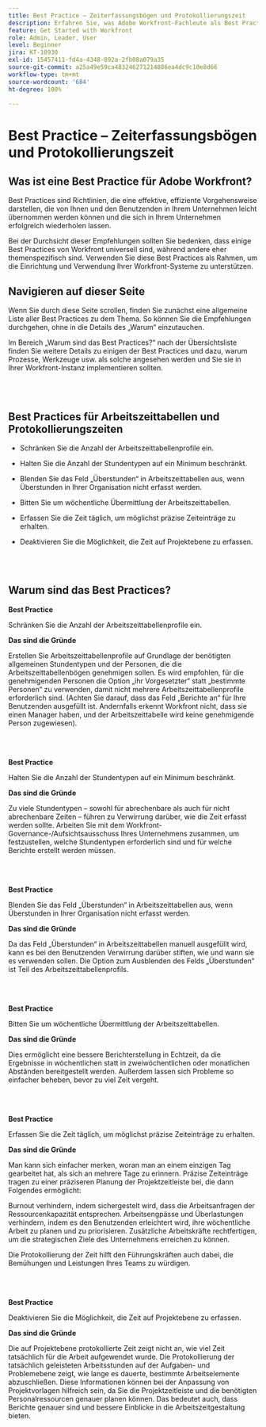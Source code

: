 ```yaml
---
title: Best Practice – Zeiterfassungsbögen und Protokollierungszeit
description: Erfahren Sie, was Adobe Workfront-Fachleute als Best Practices für das Einrichten, Verwalten und Verwenden von Workfront-Arbeitszeittabellenprofilen, Stundentypen, Arbeitszeittabelleneinstellungen und Arbeitszeittabellen empfehlen. (Soll-Länge 60 bis 160 Zeichen, Ist-Länge 184 Zeichen)
feature: Get Started with Workfront
role: Admin, Leader, User
level: Beginner
jira: KT-10930
exl-id: 15457411-fd4a-4348-892a-2fb08a079a35
source-git-commit: a25a49e59ca483246271214886ea4dc9c10e8d66
workflow-type: tm+mt
source-wordcount: '684'
ht-degree: 100%

---
```


# Best Practice – Zeiterfassungsbögen und Protokollierungszeit

## Was ist eine Best Practice für Adobe Workfront?

Best Practices sind Richtlinien, die eine effektive, effiziente Vorgehensweise darstellen, die von Ihnen und den Benutzenden in Ihrem Unternehmen leicht übernommen werden können und die sich in Ihrem Unternehmen erfolgreich wiederholen lassen.

Bei der Durchsicht dieser Empfehlungen sollten Sie bedenken, dass einige Best Practices von Workfront universell sind, während andere eher themenspezifisch sind. Verwenden Sie diese Best Practices als Rahmen, um die Einrichtung und Verwendung Ihrer Workfront-Systeme zu unterstützen.

## Navigieren auf dieser Seite

Wenn Sie durch diese Seite scrollen, finden Sie zunächst eine allgemeine Liste aller Best Practices zu dem Thema. So können Sie die Empfehlungen durchgehen, ohne in die Details des „Warum“ einzutauchen.

Im Bereich „Warum sind das Best Practices?“ nach der Übersichtsliste finden Sie weitere Details zu einigen der Best Practices und dazu, warum Prozesse, Werkzeuge usw. als solche angesehen werden und Sie sie in Ihrer Workfront-Instanz implementieren sollten.

</br>
</br>


## Best Practices für Arbeitszeittabellen und Protokollierungszeiten

* Schränken Sie die Anzahl der Arbeitszeittabellenprofile ein.

* Halten Sie die Anzahl der Stundentypen auf ein Minimum beschränkt.

* Blenden Sie das Feld „Überstunden“ in Arbeitszeittabellen aus, wenn Überstunden in Ihrer Organisation nicht erfasst werden.

* Bitten Sie um wöchentliche Übermittlung der Arbeitszeittabellen.

* Erfassen Sie die Zeit täglich, um möglichst präzise Zeiteinträge zu erhalten.

* Deaktivieren Sie die Möglichkeit, die Zeit auf Projektebene zu erfassen.

</br>
</br>



## Warum sind das Best Practices?

**Best Practice**

Schränken Sie die Anzahl der Arbeitszeittabellenprofile ein.



**Das sind die Gründe**

Erstellen Sie Arbeitszeittabellenprofile auf Grundlage der benötigten allgemeinen Stundentypen und der Personen, die die Arbeitszeittabellenbögen genehmigen sollen. Es wird empfohlen, für die genehmigenden Personen die Option „ihr Vorgesetzter“ statt „bestimmte Personen“ zu verwenden, damit nicht mehrere Arbeitszeittabellenprofile erforderlich sind. (Achten Sie darauf, dass das Feld „Berichte an“ für Ihre Benutzenden ausgefüllt ist. Andernfalls erkennt Workfront nicht, dass sie einen Manager haben, und der Arbeitszeittabelle wird keine genehmigende Person zugewiesen).

</br>
</br>

**Best Practice**

Halten Sie die Anzahl der Stundentypen auf ein Minimum beschränkt.



**Das sind die Gründe**

Zu viele Stundentypen – sowohl für abrechenbare als auch für nicht abrechenbare Zeiten – führen zu Verwirrung darüber, wie die Zeit erfasst werden sollte. Arbeiten Sie mit dem Workfront-Governance-/Aufsichtsausschuss Ihres Unternehmens zusammen, um festzustellen, welche Stundentypen erforderlich sind und für welche Berichte erstellt werden müssen.

</br>
</br>

**Best Practice**

Blenden Sie das Feld „Überstunden“ in Arbeitszeittabellen aus, wenn Überstunden in Ihrer Organisation nicht erfasst werden.



**Das sind die Gründe**

Da das Feld „Überstunden“ in Arbeitszeittabellen manuell ausgefüllt wird, kann es bei den Benutzenden Verwirrung darüber stiften, wie und wann sie es verwenden sollen. Die Option zum Ausblenden des Felds „Überstunden“ ist Teil des Arbeitszeittabellenprofils.

</br>
</br>

**Best Practice**

Bitten Sie um wöchentliche Übermittlung der Arbeitszeittabellen.



**Das sind die Gründe**

Dies ermöglicht eine bessere Berichterstellung in Echtzeit, da die Ergebnisse in wöchentlichen statt in zweiwöchentlichen oder monatlichen Abständen bereitgestellt werden. Außerdem lassen sich Probleme so einfacher beheben, bevor zu viel Zeit vergeht.

</br>
</br>

**Best Practice**

Erfassen Sie die Zeit täglich, um möglichst präzise Zeiteinträge zu erhalten.



**Das sind die Gründe**

Man kann sich einfacher merken, woran man an einem einzigen Tag gearbeitet hat, als sich an mehrere Tage zu erinnern. Präzise Zeiteinträge tragen zu einer präziseren Planung der Projektzeitleiste bei, die dann Folgendes ermöglicht:

Burnout verhindern, indem sichergestelt wird, dass die Arbeitsanfragen der Ressourcenkapazität entsprechen.
Arbeitsengpässe und Überlastungen verhindern, indem es den Benutzenden erleichtert wird, ihre wöchentliche Arbeit zu planen und zu priorisieren.
Zusätzliche Arbeitskräfte rechtfertigen, um die strategischen Ziele des Unternehmens erreichen zu können.


Die Protokollierung der Zeit hilft den Führungskräften auch dabei, die Bemühungen und Leistungen Ihres Teams zu würdigen.

</br>
</br>

**Best Practice**

Deaktivieren Sie die Möglichkeit, die Zeit auf Projektebene zu erfassen.



**Das sind die Gründe**

Die auf Projektebene protokollierte Zeit zeigt nicht an, wie viel Zeit tatsächlich für die Arbeit aufgewendet wurde. Die Protokollierung der tatsächlich geleisteten Arbeitsstunden auf der Aufgaben- und Problemebene zeigt, wie lange es dauerte, bestimmte Arbeitselemente abzuschließen. Diese Informationen können bei der Anpassung von Projektvorlagen hilfreich sein, da Sie die Projektzeitleiste und die benötigten Personalressourcen genauer planen können. Das bedeutet auch, dass Berichte genauer sind und bessere Einblicke in die Arbeitszeitgestaltung bieten.
